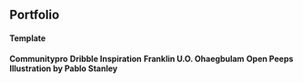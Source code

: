## Portfolio 



#### Template

**Communitypro** </n>
**Dribble Inspiration**</n>
**Franklin U.O. Ohaegbulam**</n>
**Open Peeps Illustration by Pablo Stanley**</n>